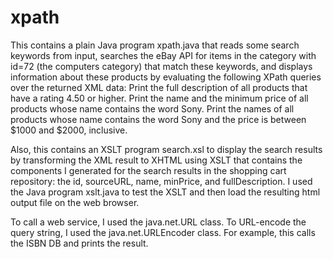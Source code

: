 # xpath
This contains a plain Java program xpath.java that reads some search keywords from input, searches the eBay API for items in the category with id=72 (the computers category) that match these keywords, and displays information about these products by evaluating the following XPath queries over the returned XML data:
Print the full description of all products that have a rating 4.50 or higher. 
Print the name and the minimum price of all products whose name contains the word Sony. 
Print the names of all products whose name contains the word Sony and the price is between $1000 and $2000, inclusive.

Also, this contains an XSLT program search.xsl to display the search results by transforming the XML result to XHTML using XSLT that contains the components I generated for the search results in the shopping cart repository: the id, sourceURL, name, minPrice, and fullDescription. I used the Java program xslt.java to test the XSLT and then load the resulting html output file on the web browser.

To call a web service, I used the java.net.URL class. To URL-encode the query string, I used the java.net.URLEncoder class. For example, this calls the ISBN DB and prints the result.
